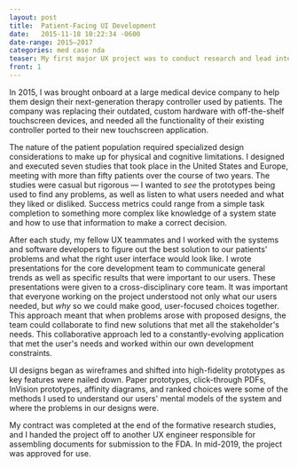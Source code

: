 ```yaml
---
layout: post
title:	Patient-Facing UI Development
date:   2015-11-18 10:22:34 -0600
date-range: 2015–2017
categories: med case nda
teaser: My first major UX project was to conduct research and lead interaction design development on a medical device's patient-face user experience.
front: 1
--- 
```


In 2015, I was brought onboard at a large medical device company to help them design their next-generation therapy controller used by patients. The company was replacing their outdated, custom hardware with off-the-shelf touchscreen devices, and needed all the functionality of their existing controller ported to their new touchscreen application. 

The nature of the patient population required specialized design considerations to make up for physical and cognitive limitations. I designed and executed seven studies that took place in the United States and Europe, meeting with more than fifty patients over the course of two years. The studies were casual but rigorous — I wanted to _see_ the prototypes being used to find any problems, as well as listen to what users needed and what they liked or disliked. Success metrics could range from a simple task completion to something more complex like knowledge of a system state and how to use that information to make a correct decision.

After each study, my fellow UX teammates and I worked with the systems and software developers to figure out the best solution to our patients' problems and what the right user interface would look like. I wrote presentations for the core development team to communicate general trends as well as specific results that were important to our users. These presentations were given to a cross-disciplinary core team. It was important that everyone working on the project understood not only what our users needed, but _why_ so we could make good, user-focused choices together. This approach meant that when problems arose with proposed designs, the team could collaborate to find new solutions that met all the stakeholder's needs. This collaborative approach led to a constantly-evolving application that met the user's needs and worked within our own development constraints.

UI designs began as wireframes and shifted into high-fidelity prototypes as key features were nailed down. Paper prototypes, click-through PDFs, InVision prototypes, affinity diagrams, and ranked choices were some of the methods I used to understand our users' mental models of the system and where the problems in our designs were. 

My contract was completed at the end of the formative research studies, and I handed the project off to another UX engineer responsible for assembling documents for submission to the FDA. In mid-2019, the project was approved for use.
